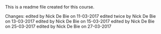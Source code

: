 This is a readme file created for this course.

Changes:
edited by Nick De Bie on 11-03-2017
edited twice by Nick De Bie on 13-03-2017
edited by Nick De Bie on 15-03-2017
edited by Nick De Bie on 25-03-2017
edited by Nick De Bie on 27-03-2017

